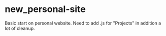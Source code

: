 # new_personal-site
Basic start on personal website. Need to add .js for "Projects" in addition a lot of cleanup.
